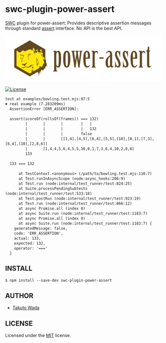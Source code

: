 swc-plugin-power-assert
================================

[SWC](https://swc.rs/) plugin for power-assert: Provides descriptive assertion messages through standard [assert](https://nodejs.org/api/assert.html) interface. No API is the best API.

[![power-assert][power-assert-banner]][power-assert-url]

[![License][license-image]][license-url]

```
test at examples/bowling.test.mjs:97:5
✖ real example (7.283209ms)
  AssertionError [ERR_ASSERTION]:

  assert(scoreOf(rollsOf(frames)) === 132)
         |       |       |        |   |
         |       |       |        |   132
         |       |       |        false
         |       |       [[1,4],[4,5],[6,4],[5,5],[10],[0,1],[7,3],[6,4],[10],[2,8,6]]
         |       [1,4,4,5,6,4,5,5,10,0,1,7,3,6,4,10,2,8,6]
         133

  133 === 132

      at TestContext.<anonymous> (/path/to/bowling.test.mjs:110:7)
      at Test.runInAsyncScope (node:async_hooks:206:9)
      at Test.run (node:internal/test_runner/test:824:25)
      at Suite.processPendingSubtests (node:internal/test_runner/test:533:18)
      at Test.postRun (node:internal/test_runner/test:923:19)
      at Test.run (node:internal/test_runner/test:866:12)
      at async Promise.all (index 0)
      at async Suite.run (node:internal/test_runner/test:1183:7)
      at async Promise.all (index 0)
      at async Suite.run (node:internal/test_runner/test:1183:7) {
    generatedMessage: false,
    code: 'ERR_ASSERTION',
    actual: 133,
    expected: 132,
    operator: '==='
  }
```

INSTALL
---------------------------------------

```
$ npm install --save-dev swc-plugin-power-assert
```

AUTHOR
---------------------------------------
* [Takuto Wada](https://github.com/twada)


LICENSE
---------------------------------------
Licensed under the [MIT](https://twada.mit-license.org/) license.

[power-assert-url]: https://github.com/power-assert-js
[power-assert-banner]: https://raw.githubusercontent.com/power-assert-js/power-assert-js-logo/master/banner/banner-official-fullcolor.png

[license-url]: https://twada.mit-license.org/
[license-image]: https://img.shields.io/badge/license-MIT-brightgreen.svg
